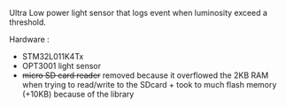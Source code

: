 Ultra Low power light sensor that logs event when luminosity exceed a threshold.

Hardware :
- STM32L011K4Tx
- OPT3001 light sensor
- ~~micro SD card reader~~ removed because it overflowed the 2KB RAM when trying to read/write to the SDcard + took to much flash memory (+10KB) because of the library